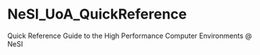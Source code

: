 NeSI_UoA_QuickReference
=======================

Quick Reference Guide to the High Performance Computer Environments @ NeSI
